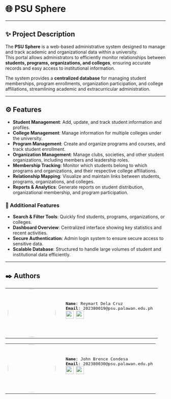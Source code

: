 # 🌐 PSU Sphere
---
## ✨ Project Description
The **PSU Sphere** is a web-based administrative system designed to manage and track academic and organizational data within a university.  
This portal allows administrators to efficiently monitor relationships between **students, programs, organizations, and colleges**, ensuring accurate records and easy access to institutional information.  

The system provides a **centralized database** for managing student memberships, program enrollments, organization participation, and college affiliations, streamlining academic and extracurricular administration. 

---

## ⚙️ Features  
- **Student Management**: Add, update, and track student information and profiles.  
- **College Management**: Manage information for multiple colleges under the university.  
- **Program Management**: Create and organize programs and courses, and track student enrollment.  
- **Organization Management**: Manage clubs, societies, and other student organizations, including members and leadership roles.  
- **Membership Tracking**: Monitor which students belong to which programs and organizations, and their respective college affiliations.  
- **Relationship Mapping**: Visualize and maintain links between students, programs, organizations, and colleges.  
- **Reports & Analytics**: Generate reports on student distribution, organizational membership, and program participation.  

### 🔧 Additional Features
- **Search & Filter Tools**: Quickly find students, programs, organizations, or colleges.  
- **Dashboard Overview**: Centralized interface showing key statistics and recent activities.  
- **Secure Authentication**: Admin login system to ensure secure access to sensitive data.  
- **Scalable Database**: Structured to handle large volumes of student and institutional data efficiently.  

---

## ✒️ Authors

<table>
  <tr>
    <td><img src="https://avatars.githubusercontent.com/u/173556691?v=4" width="150" style="border-radius:50%;" /></td>
    <td><pre>
  <b>Name</b>: Reymart Dela Cruz 
  <b>Email</b>: 202380019@psu.palawan.edu.ph 
  <a href="https://facebook.com/"><img src="https://github.com/gauravghongde/social-icons/blob/master/PNG/Color/Facebook.png" width="25"/></a> <a href="https://github.com/n3mo1101"><img src="https://github.com/gauravghongde/social-icons/blob/master/PNG/Color/Github.png" width="25"></a>
    </pre></td>
  </tr>
</table>

<table>
  <tr>
    <td><img src="https://avatars.githubusercontent.com/u/144252928?v=4" width="150" style="border-radius:50%;" /></td>
    <td><pre>
  <b>Name</b>: John Brence Condesa
  <b>Email</b>: 202380030@psu.palawan.edu.ph
  <a href="https://facebook.com/"><img src="https://github.com/gauravghongde/social-icons/blob/master/PNG/Color/Facebook.png" width="25" /></a> <a href="https://github.com/Bitr3e"><img src="https://github.com/gauravghongde/social-icons/blob/master/PNG/Color/Github.png" width="25"></a>
    </pre></td>
  </tr>
</table>


